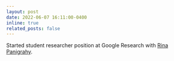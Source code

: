 ```yaml
---
layout: post
date: 2022-06-07 16:11:00-0400
inline: true
related_posts: false
---
```

Started student researcher position at Google Research with <a href='https://www.linkedin.com/in/rina-panigrahy-7ba2242'>Rina Panigrahy</a>.